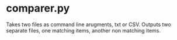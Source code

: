 # comparer.py

Takes two files as command line arugments, txt or CSV. Outputs two separate files, one matching items, another non matching items.
